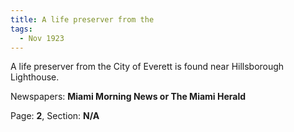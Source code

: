 ```yaml
---  
title: A life preserver from the  
tags:  
  - Nov 1923  
---  
```

  
A life preserver from the City of Everett is found near Hillsborough Lighthouse.  
  
Newspapers: **Miami Morning News or The Miami Herald**  
  
Page: **2**, Section: **N/A** 

